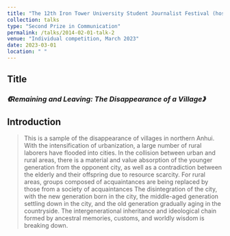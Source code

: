 ```yaml
---
title: "The 12th Iron Tower University Student Journalist Festival (hosted by Henan University)"
collection: talks
type: "Second Prize in Communication"
permalink: /talks/2014-02-01-talk-2
venue: "Individual competition, March 2023"
date: 2023-03-01
location: " "
---
```

## Title
### *《Remaining and Leaving: The Disappearance of a Village》*

## Introduction

> This is a sample of the disappearance of villages in northern Anhui. With the intensification of urbanization, a large number of rural laborers have flooded into cities. In the collision between urban and rural areas, there is a material and value absorption of the younger generation from the opponent city, as well as a contradiction between the elderly and their offspring due to resource scarcity. For rural areas, groups composed of acquaintances are being replaced by those from a society of acquaintances The disintegration of the city, with the new generation born in the city, the middle-aged generation settling down in the city, and the old generation gradually aging in the countryside. The intergenerational inheritance and ideological chain formed by ancestral memories, customs, and worldly wisdom is breaking down.


